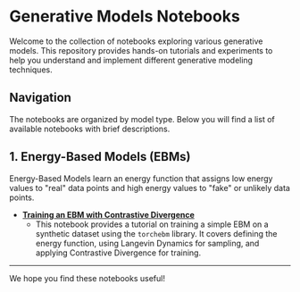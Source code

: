 # Generative Models Notebooks

Welcome to the collection of notebooks exploring various generative models. This repository provides hands-on tutorials and experiments to help you understand and implement different generative modeling techniques.

## Navigation

The notebooks are organized by model type. Below you will find a list of available notebooks with brief descriptions.

## 1. Energy-Based Models (EBMs)

Energy-Based Models learn an energy function that assigns low energy values to "real" data points and high energy values to "fake" or unlikely data points.

*   **[Training an EBM with Contrastive Divergence](./notebooks/Training_EBM_Contrastive_Divergence.ipynb)**
    *   This notebook provides a tutorial on training a simple EBM on a synthetic dataset using the `torchebm` library. It covers defining the energy function, using Langevin Dynamics for sampling, and applying Contrastive Divergence for training.

---

We hope you find these notebooks useful! 
